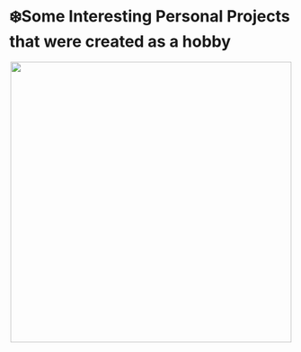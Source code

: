 # ❄️Some Interesting Personal Projects that were created as a hobby


<div align="center">
<img src="https://github.com/user-attachments/assets/392d9a3e-37ad-49ff-b7c7-b00849b87763" width ="500">
</div>
